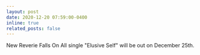 ```yaml
---
layout: post
date: 2020-12-20 07:59:00-0400
inline: true
related_posts: false
---
```


New Reverie Falls On All single "Elusive Self" will be out on December 25th.
